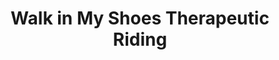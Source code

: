 ---
title: "Walk in My Shoes Therapeutic Riding"
url: /smithfield/walk-in-my-shoes-therapeutic-riding/
shop: shoes
---
